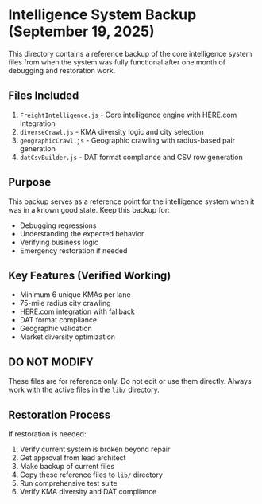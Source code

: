 # Intelligence System Backup (September 19, 2025)

This directory contains a reference backup of the core intelligence system files from when the system was fully functional after one month of debugging and restoration work.

## Files Included

1. `FreightIntelligence.js` - Core intelligence engine with HERE.com integration
2. `diverseCrawl.js` - KMA diversity logic and city selection
3. `geographicCrawl.js` - Geographic crawling with radius-based pair generation
4. `datCsvBuilder.js` - DAT format compliance and CSV row generation

## Purpose

This backup serves as a reference point for the intelligence system when it was in a known good state. Keep this backup for:

- Debugging regressions
- Understanding the expected behavior
- Verifying business logic
- Emergency restoration if needed

## Key Features (Verified Working)

- Minimum 6 unique KMAs per lane
- 75-mile radius city crawling
- HERE.com integration with fallback
- DAT format compliance
- Geographic validation
- Market diversity optimization

## DO NOT MODIFY

These files are for reference only. Do not edit or use them directly. Always work with the active files in the `lib/` directory.

## Restoration Process

If restoration is needed:

1. Verify current system is broken beyond repair
2. Get approval from lead architect
3. Make backup of current files
4. Copy these reference files to `lib/` directory
5. Run comprehensive test suite
6. Verify KMA diversity and DAT compliance
